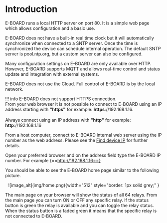 Introduction
============

E-BOARD runs a local HTTP server on port 80. It is a simple web page which allows configuration and a basic use. 

E-BOARD does not have a built-in real time clock but it will automatically synchronize when connected to a SNTP server. Once the time is synchronized the device can schedule internal operation. The default SNTP server is pool.ntp.org, but a custom server can also be configured.

Many configuration settings on E-BOARD are only available over HTTP. 
However, E-BOARD supports MQTT and allows real-time control and status update and integration with external systems.

E-BOARD does not use the Cloud. Full control of E-BOARD is by the local network. 

!!! info
    E-BOARD does not support HTTPS connection.    
    From your web browser it is not possible to connect to E-BOARD using an IP address starting with **"https"** for example: **https**://192.168.1.16.  <br>    
    Always connect using an IP address with **"http"** for example: **http**://192.168.1.16

From a host computer, connect to E-BOARD internal web server using the IP number as the web address.
Please see the [Find device IP](find-ip.md) for further details.<br>

Open your preferred browser and on the address field type the E-BOARD IP number. For example  {==http://192.168.1.16==}

You should be able to see the E-BOARD home page similar to the following picture.

<center>![image_alt](img/home.png){width="512"  style="border: 1px solid grey;" }</center>

The main page on your browser will show the status of all 64 relays. From the main page you can turn ON
or OFF any specific relay. If the status button is green the relay is available and you can toggle the relay status.
When the status button is a faded green it means that the specific relay is not connected to E-BOARD.